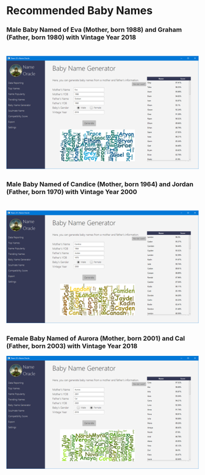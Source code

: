 # Recommended Baby Names
### Male Baby Named of Eva (Mother, born 1988) and Graham (Father, born 1980) with Vintage Year 2018

![](https://github.com/hjjeongaa/3111H-project-t23/blob/master/Documentation/images/png/screenshots/recommendbabyname/recommendbabyname_1.png)
======
### Male Baby Named of Candice (Mother, born 1964) and Jordan (Father, born 1970) with Vintage Year 2000

![](https://github.com/hjjeongaa/3111H-project-t23/blob/master/Documentation/images/png/screenshots/recommendbabyname/recommendbabyname_2.png)
======
### Female Baby Named of Aurora (Mother, born 2001) and Cal (Father, born 2003) with Vintage Year 2018

![](https://github.com/hjjeongaa/3111H-project-t23/blob/master/Documentation/images/png/screenshots/recommendbabyname/recommendbabyname_3.png)
